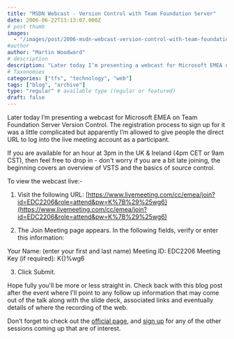 ```yaml
---
title: "MSDN Webcast - Version Control with Team Foundation Server"
date: 2006-06-22T13:13:07.000Z
# post thumb
images:
  - "/images/post/2006-msdn-webcast-version-control-with-team-foundation-server.jpg"
#author
author: "Martin Woodward"
# description
description: "Later today I’m presenting a webcast for Microsoft EMEA on Team Foundation Server Version Control."
# Taxonomies
categories: ["tfs", "technology", "web"]
tags: ["blog", "archive"]
type: "regular" # available type (regular or featured)
draft: false
---
```

Later today I’m presenting a webcast for Microsoft EMEA on Team Foundation Server Version Control. The registration process to sign up for it was a little complicated but apparently I’m allowed to give people the direct URL to log into the live meeting account as a participant.

If you are available for an hour at 3pm in the UK & Ireland (4pm CET or 9am CST), then feel free to drop in - don't worry if you are a bit late joining, the beginning covers an overview of VSTS and the basics of source control.   

To view the webcast live:- 

1. Visit the following URL: [https://www.livemeeting.com/cc/emea/join?id=EDC2206&role=attend&pw=K%7B%29%25wg6](https://www.livemeeting.com/cc/emea/join?id=EDC2206&role=attend&pw=K%7B%29%25wg6) 

2. The Join Meeting page appears. In the following fields, verify or enter this information: 

Your Name: (enter your first and last name) 
Meeting ID: EDC2206 
Meeting Key (if required): K{)%wg6 

3. Click Submit. 

Hope fully you'll be more or less straight in. Check back with this blog post after the event where I'll point to any follow up information that may come out of the talk along with the slide deck, associated links and eventually details of where the recording of the web.

Don’t forget to check out the [official page](http://www.microsoft.com/emea/msdn/visualstudio/webcasts.aspx), and [sign up](http://www.microsoft.com/emea/msdn/visualstudio/webcasts.aspx) for any of the other sessions coming up that are of interest.